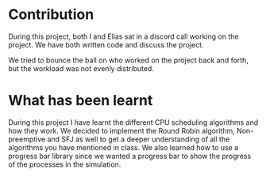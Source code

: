 # Contribution

During this project, both I and Elias sat in a discord call working on the project.
We have both written code and discuss the project.

We tried to bounce the ball on who worked on the project back and forth, but the workload was not evenly distributed.

# What has been learnt

During this project I have learnt the different CPU scheduling algorithms and how they work.
We decided to implement the Round Robin algorithm, Non-preemptive and SFJ as well to get a deeper understanding of all
the algorithms
you have mentioned in class.
We also learned how to use a progress bar library since we wanted a progress bar to show the progress of the processes
in the simulation.